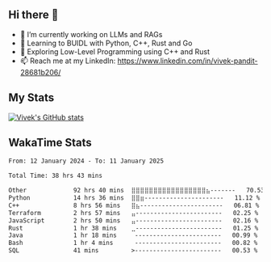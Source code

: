 ## Hi there 👋

- 🔭 I’m currently working on LLMs and RAGs
- 🌱 Learning to BUIDL with Python, C++, Rust and Go 
- 🤔 Exploring Low-Level Programming using C++ and Rust 
- 📫 Reach me at my LinkedIn: https://www.linkedin.com/in/vivek-pandit-28681b206/

## My Stats
[![Vivek's GitHub stats](https://github-readme-stats.vercel.app/api?username=ipanditi&show_icons=true&theme=dark)](https://ipanditi.github.io/)

## WakaTime Stats
<!--START_SECTION:waka-->

```txt
From: 12 January 2024 - To: 11 January 2025

Total Time: 38 hrs 43 mins

Other             92 hrs 40 mins  ⣿⣿⣿⣿⣿⣿⣿⣿⣿⣿⣿⣿⣿⣿⣿⣿⣿⣦-------   70.53 %
Python            14 hrs 36 mins  ⣿⣿⣶----------------------   11.12 %
C++               8 hrs 56 mins   ⣿⣦-----------------------   06.81 %
Terraform         2 hrs 57 mins   ⣤------------------------   02.25 %
JavaScript        2 hrs 50 mins   ⣤------------------------   02.16 %
Rust              1 hr 38 mins    ⣀------------------------   01.25 %
Java              1 hr 18 mins     ------------------------   00.99 %
Bash              1 hr 4 mins      ------------------------   00.82 %
SQL               41 mins         >------------------------   00.53 %
```

<!--END_SECTION:waka-->


